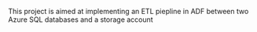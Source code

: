 This project is aimed at implementing an ETL piepline in ADF between two Azure SQL databases and a storage account 
